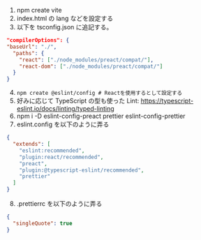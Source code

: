 1. npm create vite
1. index.html の lang などを設定する
1. 以下を tsconfig.json に追記する。

```json
"compilerOptions": {
"baseUrl": "./",
  "paths": {
    "react": ["./node_modules/preact/compat/"],
    "react-dom": ["./node_modules/preact/compat/"]
  }
}
```

4. `npm create @eslint/config # Reactを使用するとして設定する`
1. 好みに応じて TypeScript の型も使った Lint: https://typescript-eslint.io/docs/linting/typed-linting
1. npm i -D eslint-config-preact prettier eslint-config-prettier
1. eslint.config を以下のように弄る

```json
{
  "extends": [
    "eslint:recommended",
    "plugin:react/recommended",
    "preact",
    "plugin:@typescript-eslint/recommended",
    "prettier"
  ]
}
```

8. .prettierrc を以下のように弄る

```json
{
  "singleQuote": true
}
```
